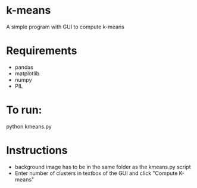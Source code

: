 # k-means
A simple program with GUI to compute k-means

# Requirements
- pandas
- matplotlib
- numpy
- PIL

# To run:
python kmeans.py

# Instructions
- background image has to be in the same folder as the kmeans.py script
- Enter number of clusters in textbox of the GUI and click "Compute K-means"
